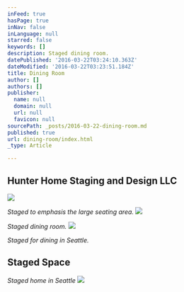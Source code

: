 ```yaml
---
inFeed: true
hasPage: true
inNav: false
inLanguage: null
starred: false
keywords: []
description: Staged dining room.
datePublished: '2016-03-22T03:24:10.363Z'
dateModified: '2016-03-22T03:23:51.184Z'
title: Dining Room
author: []
authors: []
publisher:
  name: null
  domain: null
  url: null
  favicon: null
sourcePath: _posts/2016-03-22-dining-room.md
published: true
url: dining-room/index.html
_type: Article

---
```

## Hunter Home Staging and Design LLC
![](https://the-grid-user-content.s3-us-west-2.amazonaws.com/ecaefc1a-31cc-4de2-9d6a-1ecb5c07c2a5.jpg)

_Staged to emphasis the large seating area._
![](https://the-grid-user-content.s3-us-west-2.amazonaws.com/05bdadc4-d024-4093-a028-17d5a1aa24fb.jpg)

_Staged dining room._
![](https://the-grid-user-content.s3-us-west-2.amazonaws.com/5c05fee5-250f-410b-9927-549ce25df5a6.jpg)

_Staged for dining in Seattle._

## Staged Space

_Staged home in Seattle_
![](https://the-grid-user-content.s3-us-west-2.amazonaws.com/15189995-557c-4122-83cc-0fe2a089564d.jpg)